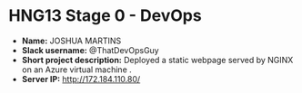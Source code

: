 # HNG13 Stage 0 - DevOps

- **Name:** JOSHUA MARTINS
- **Slack username:** @ThatDevOpsGuy
- **Short project description:** Deployed a static webpage served by NGINX on an Azure virtual machine . 
- **Server IP:** http://172.184.110.80/
